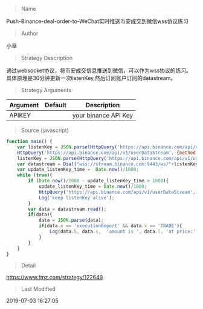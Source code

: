 
> Name

Push-Binance-deal-order-to-WeChat实时推送币安成交到微信wss协议练习

> Author

小草

> Strategy Description

通过websocket协议，将币安成交信息推送到微信，可以作为wss协议的练习。
具体原理是30分钟更新一次listenKey,然后订阅账户订阅的datastream。

> Strategy Arguments



|Argument|Default|Description|
|----|----|----|
|APIKEY||your binance API Key|


> Source (javascript)

``` javascript
function main() {
    var listenKey = JSON.parse(HttpQuery('https://api.binance.com/api/v1/userDataStream','',null,'X-MBX-APIKEY:'+APIKEY)).listenKey;
    HttpQuery('https://api.binance.com/api/v1/userDataStream', {method:'DELETE',data:'listenKey='+listenKey}, null,'X-MBX-APIKEY:'+ APIKEY);
    listenKey = JSON.parse(HttpQuery('https://api.binance.com/api/v1/userDataStream','',null,'X-MBX-APIKEY:'+ APIKEY)).listenKey;
    var datastream = Dial("wss://stream.binance.com:9443/ws/"+listenKey, 100);
    var update_listenKey_time =  Date.now()/1000;
    while (true){
        if (Date.now()/1000 - update_listenKey_time > 1800){
            update_listenKey_time = Date.now()/1000;
            HttpQuery('https://api.binance.com/api/v1/userDataStream', {method:'PUT',data:'listenKey='+listenKey}, null,'X-MBX-APIKEY:'+ APIKEY);
            Log('keep listenKey alive');
        }
        var data = datastream.read();
        if(data){
            data = JSON.parse(data);
            if(data.e == 'executionReport' && data.x == 'TRADE'){
                Log(data.S, data.s,  'amount is ', data.l, 'at price:', data.p, '@');
            }
        }
    }
}
```

> Detail

https://www.fmz.com/strategy/122649

> Last Modified

2019-07-03 16:27:05
